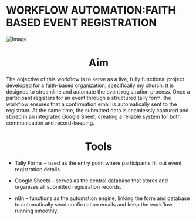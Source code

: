 # WORKFLOW AUTOMATION:FAITH BASED EVENT REGISTRATION
![Image](https://github.com/user-attachments/assets/c31ccae2-6ccb-4a9d-8e50-d3ca87d086af)
##### <h1 align="center"> Aim  </h1>
The objective of this workflow is to serve as a live, fully functional project developed for a faith-based organization, specifically my church. It is designed to streamline and automate the event registration process. Once a participant registers for an event through a structured tally form, the workflow ensures that a confirmation email is automatically sent to the registrant. At the same time, the submitted data is seamlessly captured and stored in an integrated Google Sheet, creating a reliable system for both communication and record-keeping.

##### <h1 align="center"> Tools  </h1>
* Tally Forms – used as the entry point where participants fill out event registration details.  

* Google Sheets – serves as the central database that stores and organizes all submitted registration records.   

* n8n – functions as the automation engine, linking the form and database to automatically send confirmation emails and keep the workflow running smoothly.  
